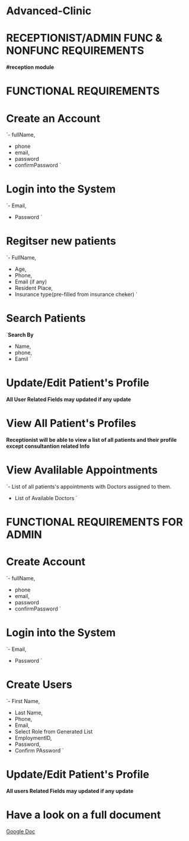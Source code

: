 # Advanced-Clinic

# RECEPTIONIST/ADMIN FUNC & NONFUNC REQUIREMENTS

**#reception module**

# FUNCTIONAL REQUIREMENTS

# Create an Account

`- fullName,

- phone
- email,
- password
- confirmPassword
  `

# Login into the System

`- Email,

- Password
  `

# Regitser new patients

`- FullName,

- Age,
- Phone,
- Email (if any)
- Resident Place,
- Insurance type(pre-filled from insurance cheker)
  `

# Search Patients

`**Search By**

- Name,
- phone,
- Eamil
  `

# Update/Edit Patient's Profile

**All User Related Fields may updated if any update**

# View All Patient's Profiles

**Receptionist will be able to view a list of all patients and their profile except consultantion related Info**

# View Avalilable Appointments

`- List of all patients's appointments
with Doctors assigned to them.

- List of Available Doctors
  `

# FUNCTIONAL REQUIREMENTS FOR ADMIN

# Create Account

`- fullName,

- phone
- email,
- password
- confirmPassword
  `

# Login into the System

`- Email,

- Password
  `

# Create Users

`- First Name,

- Last Name,
- Phone,
- Email,
- Select Role from Generated List
- EmploymentID,
- Password,
- Confirm PAssword
  `

# Update/Edit Patient's Profile

**All users Related Fields may updated if any update**

# Have a look on a full document

[Google Doc](https://docs.google.com/document/d/1JymkQFIV1tsR2gUlf2cR4HCc-IiUJ3QVj_prCG1yP1s/edit)
